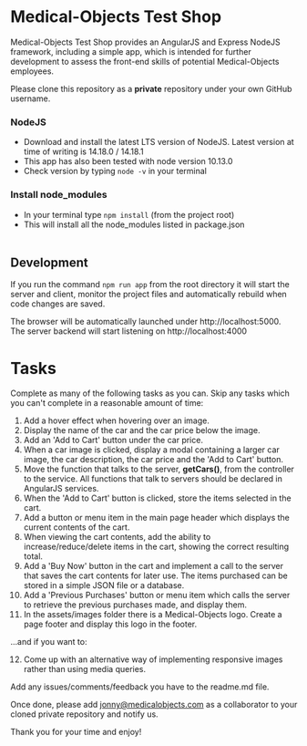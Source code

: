 # Medical-Objects Test Shop

Medical-Objects Test Shop provides an AngularJS and Express NodeJS framework, including a simple app, which is intended for further 
development to assess the front-end skills of potential Medical-Objects employees.

Please clone this repository as a **private** repository under your own GitHub username.

### NodeJS

* Download and install the latest LTS version of NodeJS. Latest version at time of writing is 14.18.0 / 14.18.1
* This app has also been tested with node version 10.13.0
* Check version by typing `node -v` in your terminal

### Install node_modules

* In your terminal type `npm install` (from the project root)
* This will install all the node_modules listed in package.json<br><br>

## Development

If you run the command `npm run app` from the root directory it will start the server and client, monitor the project
files and automatically rebuild when code changes are saved.

The browser will be automatically launched under http://localhost:5000. The server backend will start listening on http://localhost:4000

# Tasks

Complete as many of the following tasks as you can. Skip any tasks which you can't complete in a reasonable amount of time:

1. Add a hover effect when hovering over an image.
2. Display the name of the car and the car price below the image.
3. Add an 'Add to Cart' button under the car price.
4. When a car image is clicked, display a modal containing a larger car image, the car description, the car price and the 'Add to Cart' button.
5. Move the function that talks to the server, **getCars()**, from the controller to the service. All functions that talk to servers should be declared in AngularJS services.
6. When the 'Add to Cart' button is clicked, store the items selected in the cart.
7. Add a button or menu item in the main page header which displays the current contents of the cart.
8. When viewing the cart contents, add the ability to increase/reduce/delete items in the cart, showing the correct resulting total.
9. Add a 'Buy Now' button in the cart and implement a call to the server that saves the cart contents for later use. The items purchased can be stored in a simple JSON file or a database.
10. Add a 'Previous Purchases' button or menu item which calls the server to retrieve the previous purchases made, and display them.
11. In the assets/images folder there is a Medical-Objects logo. Create a page footer and display this logo in the footer.

...and if you want to:

12. Come up with an alternative way of implementing responsive images rather than using media queries.

Add any issues/comments/feedback you have to the readme.md file.

Once done, please add jonny@medicalobjects.com as a collaborator to your cloned private repository and notify us.

Thank you for your time and enjoy!






